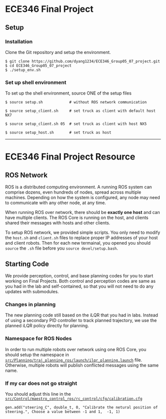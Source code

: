 # ECE346 Final Project

## Setup

### Installation
Clone the Git repository and setup the environment.
```shell
$ git clone https://github.com/dyang1234/ECE346_Group05_07_project.git
$ cd ECE346_Group05_07_project
$ ./setup_env.sh
```

### Set up shell environment
To set up the shell environment, source ONE of the setup files
```shell
$ source setup.sh            # without ROS network communication
```
```shell
$ source setup_client.sh     # set truck as client with default host NX7
```
```shell
$ source setup_client.sh 05  # set truck as client with host NX5
```
```shell
$ source setup_host.sh       # set truck as host
```

-------------------------------------------------

# ECE346 Final Project Resource

## ROS Network
ROS is a distributed computing environment. A running ROS system can comprise dozens, even hundreds of nodes, spread across multiple machines. Depending on how the system is configured, any node may need to communicate with any other node, at any time.

When running ROS over network, there should be **exactly one host** and can have multiple clients. The ROS Core is running on the host, and clients shared their messages with hosts and other clients. 

To setup ROS network, we provided simple scripts. You only need to modify the ```host.sh``` and ```client.sh``` files to replace proper IP addresses of your host and client robots. Then for each new termainal, you opened you should ```source``` the ```.sh``` file before you ```source devel/setup.bash```.

## Starting Code
We provide perception, control, and base planning codes for you to start working on Final Projects. Both control and perception codes are same as you had in the lab and self-contained, so that you will not need to do any updates with submodules. 

### Changes in planning
The new planning code still based on the iLQR that you had in labs. Instead of using a secondary PID controller to track planned trajectory, we use the planned iLQR policy directly for planning. 

### Namespace for ROS Nodes
In order to run multiple robots over network using one ROS Core, you should setup the namespace in [```src/Planning/traj_planning_ros/launch/ilqr_planning.launch```](https://github.com/SafeRoboticsLab/ECE346/blob/FinalProject/src/Planning/traj_planning_ros/launch/ilqr_planning.launch) file. Otherwise, multiple robots will publish conflicted messages using the same name. 

### If my car does not go straight 
You should adjust this line in the [```src/Control/maestro_control_ros/rc_control/cfg/calibration.cfg```](https://github.com/SafeRoboticsLab/ECE346/blob/FinalProject/src/Control/maestro_control_ros/rc_control/cfg/calibration.cfg)

```gen.add("steering_C", double_t, 0, "Calibrate the netural position of steering.", Choose a value between -1 and 1,  -1, 1)```
